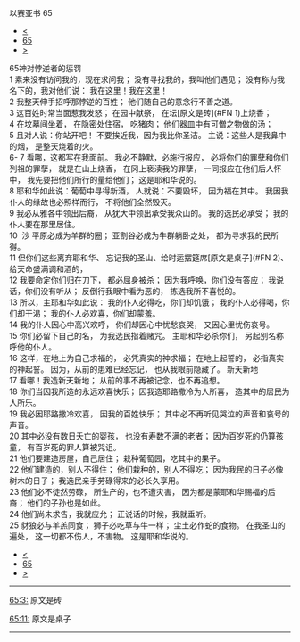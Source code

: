 ﻿





 以赛亚书 65




* [<](bible/ISA64.md)
* [65](bible/ISA.md)
* [>](bible/ISA66.md)



 
65神对悖逆者的惩罚  
1 素来没有访问我的，现在求问我； 没有寻找我的，我叫他们遇见； 没有称为我名下的，我对他们说： 我在这里！我在这里！  
2 我整天伸手招呼那悖逆的百姓； 他们随自己的意念行不善之道。  
3 这百姓时常当面惹我发怒； 在园中献祭， 在坛[原文是砖](#FN
1)上烧香；  
4 在坟墓间坐着， 在隐密处住宿， 吃猪肉； 他们器皿中有可憎之物做的汤；  
5 且对人说：你站开吧！ 不要挨近我，因为我比你圣洁。 主说：这些人是我鼻中的烟， 是整天烧着的火。  
6-
7 看哪，这都写在我面前。 我必不静默，必施行报应， 必将你们的罪孽和你们列祖的罪孽， 就是在山上烧香， 在冈上亵渎我的罪孽， 一同报应在他们后人怀中， 我先要把他们所行的量给他们； 这是耶和华说的。     
8 耶和华如此说：葡萄中寻得新酒， 人就说：不要毁坏， 因为福在其中。 我因我仆人的缘故也必照样而行， 不将他们全然毁灭。     
9 我必从雅各中领出后裔， 从犹大中领出承受我众山的。 我的选民必承受； 我的仆人要在那里居住。  
10  沙 平原必成为羊群的圈； 亚割谷必成为牛群躺卧之处， 都为寻求我的民所得。  
11 但你们这些离弃耶和华、 忘记我的圣山、给时运摆筵席[原文是桌子](#FN
2)、 给天命盛满调和酒的，  
12 我要命定你们归在刀下， 都必屈身被杀； 因为我呼唤，你们没有答应； 我说话，你们没有听从； 反倒行我眼中看为恶的， 拣选我所不喜悦的。     
13 所以，主耶和华如此说： 我的仆人必得吃，你们却饥饿； 我的仆人必得喝，你们却干渴； 我的仆人必欢喜，你们却蒙羞。  
14 我的仆人因心中高兴欢呼， 你们却因心中忧愁哀哭， 又因心里忧伤哀号。  
15 你们必留下自己的名， 为我选民指着赌咒。 主耶和华必杀你们， 另起别名称呼他的仆人。  
16 这样，在地上为自己求福的， 必凭真实的神求福； 在地上起誓的， 必指真实的神起誓。 因为，从前的患难已经忘记， 也从我眼前隐藏了。 新天新地  
17 看哪！我造新天新地； 从前的事不再被记念，也不再追想。  
18 你们当因我所造的永远欢喜快乐； 因我造耶路撒冷为人所喜， 造其中的居民为人所乐。  
19 我必因耶路撒冷欢喜， 因我的百姓快乐； 其中必不再听见哭泣的声音和哀号的声音。  
20 其中必没有数日夭亡的婴孩， 也没有寿数不满的老者； 因为百岁死的仍算孩童， 有百岁死的罪人算被咒诅。  
21 他们要建造房屋，自己居住； 栽种葡萄园，吃其中的果子。  
22 他们建造的，别人不得住； 他们栽种的，别人不得吃； 因为我民的日子必像树木的日子； 我选民亲手劳碌得来的必长久享用。  
23 他们必不徒然劳碌， 所生产的，也不遭灾害， 因为都是蒙耶和华赐福的后裔； 他们的子孙也是如此。  
24 他们尚未求告，我就应允； 正说话的时候，我就垂听。  
25 豺狼必与羊羔同食； 狮子必吃草与牛一样； 尘土必作蛇的食物。 在我圣山的遍处， 这一切都不伤人，不害物。 这是耶和华说的。 
* [<](bible/ISA64.md)
* [65](bible/ISA.md)
* [>](bible/ISA66.md)





---


[65:3:](#V3)
原文是砖


[65:11:](#V11)
原文是桌子




---










